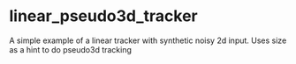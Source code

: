 # linear_pseudo3d_tracker
A simple example of a linear tracker with synthetic noisy 2d input. Uses size as a hint to do pseudo3d tracking
